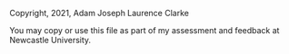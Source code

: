 Copyright, 2021, Adam Joseph Laurence Clarke

You may copy or use this file as part of my assessment and feedback at Newcastle University.